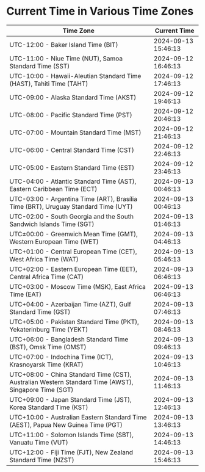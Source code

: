 # Current Time in Various Time Zones

| Time Zone | Current Time |
|-----------|--------------|
| UTC-12:00 - Baker Island Time (BIT) | 2024-09-13 15:46:13 |
| UTC-11:00 - Niue Time (NUT), Samoa Standard Time (SST) | 2024-09-12 16:46:13 |
| UTC-10:00 - Hawaii-Aleutian Standard Time (HAST), Tahiti Time (TAHT) | 2024-09-12 17:46:13 |
| UTC-09:00 - Alaska Standard Time (AKST) | 2024-09-12 19:46:13 |
| UTC-08:00 - Pacific Standard Time (PST) | 2024-09-12 20:46:13 |
| UTC-07:00 - Mountain Standard Time (MST) | 2024-09-12 21:46:13 |
| UTC-06:00 - Central Standard Time (CST) | 2024-09-12 22:46:13 |
| UTC-05:00 - Eastern Standard Time (EST) | 2024-09-12 23:46:13 |
| UTC-04:00 - Atlantic Standard Time (AST), Eastern Caribbean Time (ECT) | 2024-09-13 00:46:13 |
| UTC-03:00 - Argentina Time (ART), Brasília Time (BRT), Uruguay Standard Time (UYT) | 2024-09-13 00:46:13 |
| UTC-02:00 - South Georgia and the South Sandwich Islands Time (SGT) | 2024-09-13 01:46:13 |
| UTC±00:00 - Greenwich Mean Time (GMT), Western European Time (WET) | 2024-09-13 04:46:13 |
| UTC+01:00 - Central European Time (CET), West Africa Time (WAT) | 2024-09-13 05:46:13 |
| UTC+02:00 - Eastern European Time (EET), Central Africa Time (CAT) | 2024-09-13 06:46:13 |
| UTC+03:00 - Moscow Time (MSK), East Africa Time (EAT) | 2024-09-13 06:46:13 |
| UTC+04:00 - Azerbaijan Time (AZT), Gulf Standard Time (GST) | 2024-09-13 07:46:13 |
| UTC+05:00 - Pakistan Standard Time (PKT), Yekaterinburg Time (YEKT) | 2024-09-13 08:46:13 |
| UTC+06:00 - Bangladesh Standard Time (BST), Omsk Time (OMST) | 2024-09-13 09:46:13 |
| UTC+07:00 - Indochina Time (ICT), Krasnoyarsk Time (KRAT) | 2024-09-13 10:46:13 |
| UTC+08:00 - China Standard Time (CST), Australian Western Standard Time (AWST), Singapore Time (SGT) | 2024-09-13 11:46:13 |
| UTC+09:00 - Japan Standard Time (JST), Korea Standard Time (KST) | 2024-09-13 12:46:13 |
| UTC+10:00 - Australian Eastern Standard Time (AEST), Papua New Guinea Time (PGT) | 2024-09-13 13:46:13 |
| UTC+11:00 - Solomon Islands Time (SBT), Vanuatu Time (VUT) | 2024-09-13 14:46:13 |
| UTC+12:00 - Fiji Time (FJT), New Zealand Standard Time (NZST) | 2024-09-13 15:46:13 |
